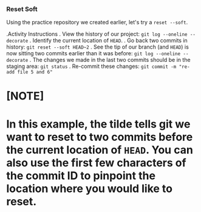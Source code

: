 ### Reset Soft

Using the practice repository we created earlier, let's try a `reset --soft`.

.Activity Instructions
. View the history of our project: `git log --oneline --decorate`
. Identify the current location of `HEAD`.
. Go back two commits in history: `git reset --soft HEAD~2`
. See the tip of our branch (and `HEAD`) is now sitting two commits earlier than it was before: `git log --oneline --decorate`
. The changes we made in the last two commits should be in the staging area: `git status`
. Re-commit these changes: `git commit -m "re-add file 5 and 6"`

[NOTE]
====
In this example, the tilde tells git we want to reset to two commits before the current location of `HEAD`. You can also use the first few characters of the commit ID to pinpoint the location where you would like to reset.
====
